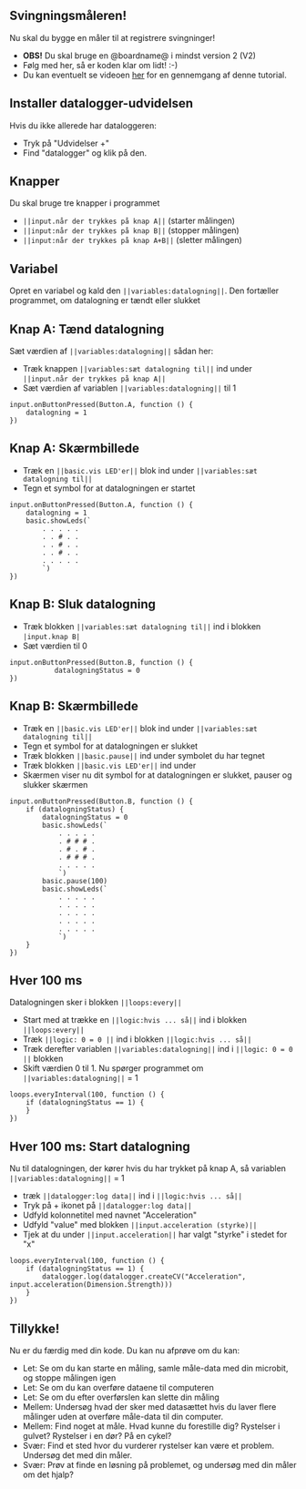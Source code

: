 ## Svingningsmåleren! 
Nu skal du bygge en måler til at registrere svingninger! 

* **OBS!** Du skal bruge en @boardname@ i mindst version 2 (V2)
* Følg med her, så er koden klar om lidt! :-) 
* Du kan eventuelt se videoen [her](http://example.com "testvideoen") for en gennemgang af denne tutorial.

## Installer datalogger-udvidelsen
Hvis du ikke allerede har dataloggeren:
* Tryk på "Udvidelser +"
* Find "datalogger" og klik på den.

## Knapper
Du skal bruge tre knapper i programmet 
* `||input.når der trykkes på knap A||` (starter målingen)
* `||input:når der trykkes på knap B||` (stopper målingen)
* `||input:når der trykkes på knap A+B||` (sletter målingen) 

## Variabel 
Opret en variabel og kald den `||variables:datalogning||`. Den fortæller programmet, om datalogning er tændt eller slukket

## Knap A: Tænd datalogning 
Sæt værdien af `||variables:datalogning||` sådan her: 
* Træk knappen `||variables:sæt datalogning til||` ind under `||input.når der trykkes på knap A||`
* Sæt værdien af variablen `||variables:datalogning||` til 1

```blocks
input.onButtonPressed(Button.A, function () {
    datalogning = 1
})
```

## Knap A: Skærmbillede
* Træk en `||basic.vis LED'er||` blok ind under `||variables:sæt datalogning til||` 
* Tegn et symbol for at datalogningen er startet 

```blocks
input.onButtonPressed(Button.A, function () {
    datalogning = 1
    basic.showLeds(`
        . . . . .
        . . # . .
        . . # . .
        . . # . .
        . . . . .
        `)
})
```

## Knap B: Sluk datalogning
* Træk blokken `||variables:sæt datalogning til||` ind i blokken `|input.knap B|`
* Sæt værdien til 0

```blocks
input.onButtonPressed(Button.B, function () {
           datalogningStatus = 0
})
```

## Knap B: Skærmbillede
* Træk en `||basic.vis LED'er||` blok ind under `||variables:sæt datalogning til||` 
* Tegn et symbol for at datalogningen er slukket 
* Træk blokken `||basic.pause||` ind under symbolet du har tegnet
* Træk blokken `||basic.vis LED'er||` ind under 
* Skærmen viser nu dit symbol for at datalogningen er slukket, pauser og slukker skærmen

```blocks
input.onButtonPressed(Button.B, function () {
    if (datalogningStatus) {
        datalogningStatus = 0
        basic.showLeds(`
            . . . . .
            . # # # .
            . # . # .
            . # # # .
            . . . . .
            `)
        basic.pause(100)
        basic.showLeds(`
            . . . . .
            . . . . .
            . . . . .
            . . . . .
            . . . . .
            `)
    }
})
```

## Hver 100 ms
Datalogningen sker i blokken `||loops:every||`  
* Start med at trække en `||logic:hvis ... så||` ind i blokken `||loops:every||`
* Træk `||logic: 0 = 0 ||` ind i blokken `||logic:hvis ... så||` 
* Træk derefter variablen `||variables:datalogning||` ind i `||logic: 0 = 0 ||` blokken
* Skift værdien 0 til 1. Nu spørger programmet om `||variables:datalogning||` = 1

```blocks
loops.everyInterval(100, function () {
    if (datalogningStatus == 1) {
    }
})
```


## Hver 100 ms: Start datalogning
Nu til datalogningen, der kører hvis du har trykket på knap A, så variablen `||variables:datalogning||` = 1
* træk `||datalogger:log data||` ind i `||logic:hvis ... så||`
* Tryk på + ikonet på `||datalogger:log data||`
* Udfyld kolonnetitel med navnet "Acceleration" 
* Udfyld "value" med blokken `||input.acceleration (styrke)||`
* Tjek at du under `||input.acceleration||` har valgt "styrke" i stedet for "x" 
 
```blocks
loops.everyInterval(100, function () {
    if (datalogningStatus == 1) {
        datalogger.log(datalogger.createCV("Acceleration", input.acceleration(Dimension.Strength)))
    }
})
```

## Tillykke!
Nu er du færdig med din kode. Du kan nu afprøve om du kan: 
* Let: Se om du kan starte en måling, samle måle-data med din microbit, og stoppe målingen igen
* Let: Se om du kan overføre dataene til computeren
* Let: Se om du efter overførslen kan slette din måling
* Mellem: Undersøg hvad der sker med datasættet hvis du laver flere målinger uden at overføre måle-data til din computer.
* Mellem: Find noget at måle. Hvad kunne du forestille dig? Rystelser i gulvet? Rystelser i en dør? På en cykel?
* Svær: Find et sted hvor du vurderer rystelser kan være et problem. Undersøg det med din måler.
* Svær: Prøv at finde en løsning på problemet, og undersøg med din måler om det hjalp?